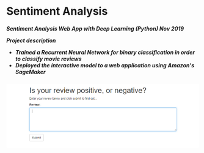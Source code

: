 <h1>Sentiment Analysis </h1>

<h5> Sentiment Analysis Web App with Deep Learning (Python)
Nov 2019 

Project description
* Trained a Recurrent Neural Network for binary classification in order to classify movie reviews
* Deployed the interactive model to a web application using Amazon's SageMaker</h5>
![](https://github.com/spregler/Data-Science-Machine-Learning/blob/master/Sentiment-Analysis/snapshot.PNG)
